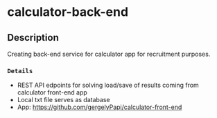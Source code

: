 # calculator-back-end

## Description

Creating back-end service for calculator app for recruitment purposes.

### `Details`

- REST API edpoints for solving load/save of results coming from calculator front-end app
- Local txt file serves as database
- App: https://github.com/gergelyPapi/calculator-front-end
